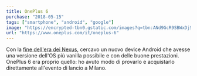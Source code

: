 ```yaml
---
title: OnePlus 6
purchase: "2018-05-15"
tags: ["smartphone", "android", "google"]
image: "https://encrypted-tbn0.gstatic.com/images?q=tbn:ANd9GcR9SBWxDjS-X61OJ0umespajubdao2_rUuUwA&s"
url: "https://www.oneplus.com/it/oneplus-6"
---
```


Con la [fine dell'era dei Nexus](/post/addio-nexus), cercavo un nuovo device Android che avesse una versione dell'OS più vanilla possibile e con delle buone prestazioni. OnePlus 6 era proprio quello: ho avuto modo di provarlo e acquistarlo direttamente all'evento di lancio a Milano.
